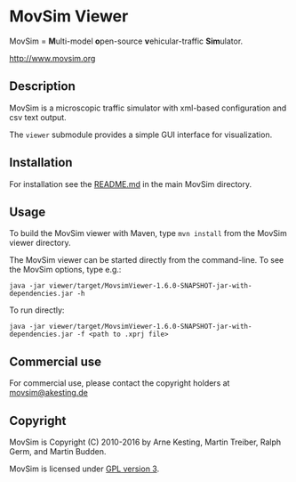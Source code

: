 MovSim Viewer
=============

MovSim = **M**ulti-model **o**pen-source **v**ehicular-traffic **Sim**ulator.

http://www.movsim.org


Description
-----------

MovSim is a microscopic traffic simulator with xml-based configuration and csv text output. 

The `viewer` submodule provides a simple GUI interface for visualization.

Installation
------------

For installation see the [README.md](https://github.com/movsim/movsim/blob/develop/README.md) in the main MovSim directory.


Usage
-----

To build the MovSim viewer with Maven, type `mvn install` from the MovSim viewer directory.

The MovSim viewer can be started directly from the command-line. To see the MovSim options, type e.g.:

    java -jar viewer/target/MovsimViewer-1.6.0-SNAPSHOT-jar-with-dependencies.jar -h


To run directly:

    java -jar viewer/target/MovsimViewer-1.6.0-SNAPSHOT-jar-with-dependencies.jar -f <path to .xprj file>


Commercial use
--------------

For commercial use, please contact the copyright holders at movsim@akesting.de


Copyright
---------

MovSim is Copyright (C) 2010-2016 by Arne Kesting, Martin Treiber, Ralph Germ, and Martin Budden.

MovSim is licensed under [GPL version 3](https://github.com/movsim/movsim/blob/master/COPYING).

